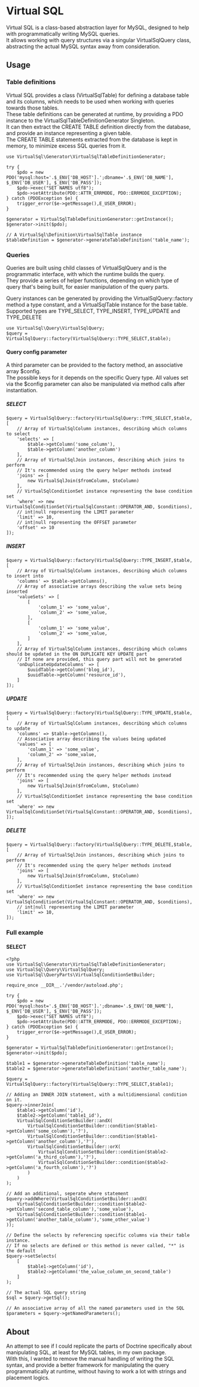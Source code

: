 # Virtual SQL

Virtual SQL is a class-based abstraction layer for MySQL, designed to help with programmatically writing MySQL
queries.  
It allows working with query structures via a singular VirtualSqlQuery class, abstracting the actual MySQL syntax away
from consideration.

## Usage

### Table definitions

Virtual SQL provides a class (VirtualSqlTable) for defining a database table and its columns, which needs to be used
when working with queries towards those tables.  
These table definitions can be generated at runtime, by providing a PDO instance to the
VirtualSqlTableDefinitionGenerator Singleton.  
It can then extract the CREATE TABLE definition directly from the database, and provide an instance representing a given
table.  
The CREATE TABLE statements extracted from the database is kept in memory, to minimize excess SQL queries from it.

```
use VirtualSql\Generator\VirtualSqlTableDefinitionGenerator;

try {
    $pdo = new PDO('mysql:host='.$_ENV['DB_HOST'].';dbname='.$_ENV['DB_NAME'], $_ENV['DB_USER'], $_ENV['DB_PASS']);
    $pdo->exec("SET NAMES utf8");
    $pdo->setAttribute(PDO::ATTR_ERRMODE, PDO::ERRMODE_EXCEPTION);
} catch (PDOException $e) {
    trigger_error($e->getMessage(),E_USER_ERROR);
}

$generator = VirtualSqlTableDefinitionGenerator::getInstance();
$generator->init($pdo);

// A VirtualSql\Definition\VirtualSqlTable instance
$tableDefinition = $generator->generateTableDefinition('table_name');
```

### Queries

Queries are built using child classes of VirtualSqlQuery and is the programmatic interface, with which the runtime
builds the query.  
They provide a series of helper functions, depending on which type of query that's being built, for easier manipulation
of the query parts.

Query instances can be generated by providing the VirtualSqlQuery::factory method a type constant, and a VirtualSqlTable
instance for the base table.  
Supported types are TYPE_SELECT, TYPE_INSERT, TYPE_UPDATE and TYPE_DELETE

```
use VirtualSql\Query\VirtualSqlQuery;
$query = VirtualSqlQuery::factory(VirtualSqlQuery::TYPE_SELECT,$table);
```

#### Query config parameter

A third parameter can be provided to the factory method, an associative array $config.  
The possible keys for it depends on the specific Query type. All values set via the $config parameter can also be
manipulated via method calls after instantiation.

##### SELECT

```
$query = VirtualSqlQuery::factory(VirtualSqlQuery::TYPE_SELECT,$table, [
    // Array of VirtualSqlColumn instances, describing which columns to select
    'selects' => [
        $table->getColumn('some_column'),
        $table->getColumn('another_column')
    ],
    // Array of VirtualSqlJoin instances, describing which joins to perform
    // It's recommended using the query helper methods instead
    'joins' => [
        new VirtualSqlJoin($fromColumn, $toColumn)
    ],
    // VirtualSqlConditionSet instance representing the base condition set
    'where' => new VirtualSqlConditionSet(VirtualSqlConstant::OPERATOR_AND, $conditions),
    // int|null representing the LIMIT parameter
    'limit' => 10,
    // int|null representing the OFFSET parameter
    'offset' => 10
]);
```

##### INSERT

```
$query = VirtualSqlQuery::factory(VirtualSqlQuery::TYPE_INSERT,$table, [
    // Array of VirtualSqlColumn instances, describing which columns to insert into
    'columns' => $table->getColumns(),
    // Array of associative arrays describing the value sets being inserted
    'valueSets' => [
        [
            'column_1' => 'some_value',
            'column_2' => 'some_value,
        ],
        [
            'column_1' => 'some_value',
            'column_2' => 'some_value,
        ]
    ],
    // Array of VirtualSqlColumn instances, describing which columns should be updated in the ON DUPLICATE KEY UPDATE part
    // If none are provided, this query part will not be generated
    'onDuplicateUpdateColumns' => [
        $uuidTable->getColumn('blog_id'),
        $uuidTable->getColumn('resource_id'),
    ]
]);
```

##### UPDATE

```
$query = VirtualSqlQuery::factory(VirtualSqlQuery::TYPE_UPDATE,$table, [
    // Array of VirtualSqlColumn instances, describing which columns to update
    'columns' => $table->getColumns(),
    // Associative array describing the values being updated
    'values' => [
        'column_1' => 'some_value',
        'column_2' => 'some_value,
    ],
    // Array of VirtualSqlJoin instances, describing which joins to perform
    // It's recommended using the query helper methods instead
    'joins' => [
        new VirtualSqlJoin($fromColumn, $toColumn)
    ],
    // VirtualSqlConditionSet instance representing the base condition set
    'where' => new VirtualSqlConditionSet(VirtualSqlConstant::OPERATOR_AND, $conditions),
]);
```

##### DELETE

```
$query = VirtualSqlQuery::factory(VirtualSqlQuery::TYPE_DELETE,$table, [
    // Array of VirtualSqlJoin instances, describing which joins to perform
    // It's recommended using the query helper methods instead
    'joins' => [
        new VirtualSqlJoin($fromColumn, $toColumn)
    ],
    // VirtualSqlConditionSet instance representing the base condition set
    'where' => new VirtualSqlConditionSet(VirtualSqlConstant::OPERATOR_AND, $conditions),
    // int|null representing the LIMIT parameter
    'limit' => 10,
]);
```

### Full example

#### SELECT

```
<?php
use VirtualSql\Generator\VirtualSqlTableDefinitionGenerator;
use VirtualSql\Query\VirtualSqlQuery;
use VirtualSql\QueryParts\VirtualSqlConditionSetBuilder;

require_once __DIR__.'/vendor/autoload.php';

try {
    $pdo = new PDO('mysql:host='.$_ENV['DB_HOST'].';dbname='.$_ENV['DB_NAME'], $_ENV['DB_USER'], $_ENV['DB_PASS']);
    $pdo->exec("SET NAMES utf8");
    $pdo->setAttribute(PDO::ATTR_ERRMODE, PDO::ERRMODE_EXCEPTION);
} catch (PDOException $e) {
    trigger_error($e->getMessage(),E_USER_ERROR);
}

$generator = VirtualSqlTableDefinitionGenerator::getInstance();
$generator->init($pdo);

$table1 = $generator->generateTableDefinition('table_name');
$table2 = $generator->generateTableDefinition('another_table_name');

$query = VirtualSqlQuery::factory(VirtualSqlQuery::TYPE_SELECT,$table1);

// Adding an INNER JOIN statement, with a multidimensional condition on it.
$query->innerJoin(
    $table1->getColumn('id'),
    $table2->getColumn('table1_id'),
    VirtualSqlConditionSetBuilder::andX(
        VirtualSqlConditionSetBuilder::condition($table1->getColumn('some_column'),'?'),
        VirtualSqlConditionSetBuilder::condition($table1->getColumn('another_column'),'?'),
        VirtualSqlConditionSetBuilder::orX(
            VirtualSqlConditionSetBuilder::condition($table2->getColumn('a_third_column'),'?'),
            VirtualSqlConditionSetBuilder::condition($table2->getColumn('a_fourth_column'),'?')
        )
    )
);

// Add an additional, seperate where statement
$query->addWhere(VirtualSqlConditionSetBuilder::andX(
    VirtualSqlConditionSetBuilder::condition($table2->getColumn('second_table_column'),'some_value'),
    VirtualSqlConditionSetBuilder::condition($table1->getColumn('another_table_column'),'some_other_value')
));

// Define the selects by referencing specific columns via their table instance.
// If no selects are defined or this method is never called, "*" is the default
$query->setSelects(
    [
        $table1->getColumn('id'),
        $table2->getColumn('the_value_column_on_second_table')
    ]
);

// The actual SQL query string
$sql = $query->getSql();

// An associative array of all the named parameters used in the SQL
$parameters = $query->getNamedParameters();
```

## About

An attempt to see if I could replicate the parts of Doctrine specifically about manipulating SQL, at least for MySQL
tables, in my own package.  
With this, I wanted to remove the manual handling of writing the SQL syntax, and provide a better framework for
manipulating the query programmatically at runtime, without having to work a lot with strings and placement logics.
